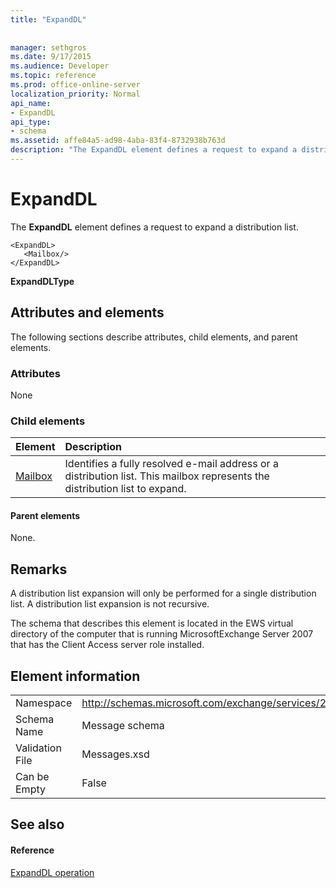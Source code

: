 ```yaml
---
title: "ExpandDL"
 
 
manager: sethgros
ms.date: 9/17/2015
ms.audience: Developer
ms.topic: reference
ms.prod: office-online-server
localization_priority: Normal
api_name:
- ExpandDL
api_type:
- schema
ms.assetid: affe84a5-ad98-4aba-83f4-8732938b763d
description: "The ExpandDL element defines a request to expand a distribution list."
---
```


# ExpandDL

The **ExpandDL** element defines a request to expand a distribution list. 
  
```
<ExpandDL>
   <Mailbox/>
</ExpandDL>
```

 **ExpandDLType**
## Attributes and elements

The following sections describe attributes, child elements, and parent elements.
  
### Attributes

None
  
### Child elements

|**Element**|**Description**|
|:-----|:-----|
|[Mailbox](mailbox.md) <br/> |Identifies a fully resolved e-mail address or a distribution list. This mailbox represents the distribution list to expand.  <br/> |
   
#### Parent elements

None.
  
## Remarks

A distribution list expansion will only be performed for a single distribution list. A distribution list expansion is not recursive.
  
The schema that describes this element is located in the EWS virtual directory of the computer that is running MicrosoftExchange Server 2007 that has the Client Access server role installed.
  
## Element information

|||
|:-----|:-----|
|Namespace  <br/> |http://schemas.microsoft.com/exchange/services/2006/messages  <br/> |
|Schema Name  <br/> |Message schema  <br/> |
|Validation File  <br/> |Messages.xsd  <br/> |
|Can be Empty  <br/> |False  <br/> |
   
## See also

#### Reference

[ExpandDL operation](expanddl-operation.md)

